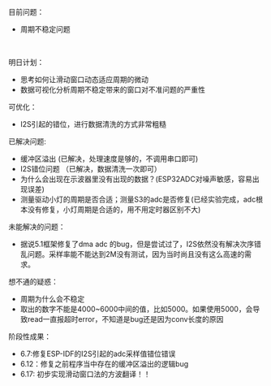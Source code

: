   目前问题：
* 周期不稳定问题
<br/>

明日计划：   
*  思考如何让滑动窗口动态适应周期的微动
*  数据可视化分析周期不稳定带来的窗口对不准问题的严重性
  
可优化：
* I2S引起的错位，进行数据清洗的方式非常粗糙


已解决问题:
* 缓冲区溢出 (已解决，处理速度是够的，不调用串口即可)
* I2S错位问题  （已解决，数据清洗一次即可）
* 为什么会出现在示波器里没有出现的数据？(ESP32ADC对噪声敏感，容易出现误差)
* 测量驱动小灯的周期是否合适；测量S3的adc是否修复(已经实验完成，adc根本没有修复，小灯周期是合适的，用不用定时器区别不大)

未能解决的问题：
*  据说5.1框架修复了dma adc 的bug，但是尝试过了，I2S依然没有解决次序错乱问题。采样率能不能达到2M没有测试，因为当时尚且没有这么高速的需求。

想不通的疑惑：
* 周期为什么会不稳定
* 取出的数字不能是4000~6000中间的值，比如5000。如果使用5000，会导致read一直报超时error，不知道是bug还是因为conv长度的原因    

阶段性成果：
* 6.7:修复ESP-IDF的I2S引起的adc采样值错位错误
* 6.12：修复之前程序当中存在的缓冲区溢出的逻辑bug
* 6.17: 初步实现滑动窗口法的方波翻译！！